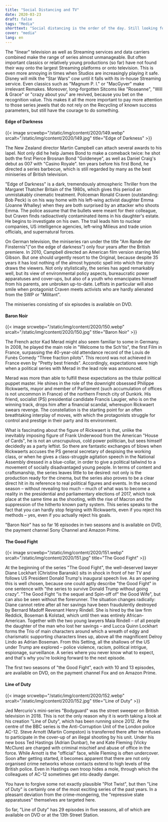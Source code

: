 ```yaml
---
title: "Social Distancing and TV"
date: 2020-03-23
draft: false
tags: "Media"
shorttext: "Social distancing is the order of the day. Still looking for TV series tips? An insider tip can still be found in Germany ..."
cover: "media"
lang: en
---
```


The "linear" television as well as Streaming services and data carriers combined make the range of series almost unmanageable. But often important classics or relatively young productions (so far) have not found their way onto the largest Streaming platforms or onto television. This is even more annoying in times when Studios are increasingly playing it safe. Disney will milk the "Star Wars" cow until it falls with its in-house Streaming service. Even classics such as "Magnum P. I." or "MacGyver" make irrelevant Remakes. Moreover, long-forgotten Sitcoms like "Roseanne", "Will & Grace" or "crazy about you" are revived, because you bet on the recognition value. This makes it all the more important to pay more attention to those series jewels that do not rely on the Recycling of known success parameters, but still have the courage to do something.

#### Edge of Darkness

{{< image srcwebp="/static/img/content/2020/149.webp" srcalt="/static/img/content/2020/149.jpg" title="Edge of Darkness" >}}

The New Zealand director Martin Campbell can attach several awards to his lapel. Not only did he help James Bond to make a comeback twice: he shot both the first Pierce Brosnan Bond "Goldeneye", as well as Daniel Craig's debut as 007 with "Casino Royale". ten years before his first Bond, he directed a series barbecue, which is still regarded by many as the best miniseries of British television.

"Edge of Darkness" is a dark, tremendously atmospheric Thriller from the Margaret Thatcher Britain of the 1980s, which gives this period an unmistakably cinematic treatment. Policeman Ronald Craven (outstanding: Bob Peck) is on his way home with his left-wing activist daughter Emma (Joanne Whalley) when they are both surprised by an attacker who shoots Emma. The police assume that the bullets were meant for their colleague, but Craven finds radioactively contaminated items in his daughter's estate. He begins to investigate on his own. The trail leads him to nuclear companies, US intelligence agencies, left-wing Milieus and trade union officials, and supernatural forces.

On German television, the miniseries ran under the title "Am Rande der Finsternis"("on the edge of darkness") only four years after the British premiere. In 2010, Campbell directed an American film version starring Mel Gibson. But one should urgently resort to the Original, because despite 35 years it has lost nothing of the almost hypnotic spell into which the story draws the viewers. Not only stylistically, the series has aged remarkably well, but its view of environmental policy aspects, bureaucratic power apparatuses and cover-ups, but also of a youth who emancipates himself from his parents, are unbroken up-to-date. Leftists in particular will also smile when protagonist Craven meets activists who are hardly alienated from the SWP or "Militant".

The miniseries consisting of six episodes is available on DVD.

#### Baron Noir

{{< image srcwebp="/static/img/content/2020/150.webp" srcalt="/static/img/content/2020/150.jpg" title="Baron Noir" >}}

The French actor Kad Merad might also seem familiar to some in Germany. In 2008, he played the main role in "Welcome to the Sch'tis", the first Film in France, surpassing the 40-year-old attendance record of the Louis de Funès Comedy "Three fraction pilots". This record was not achieved in France even by "Pretty best friends". Accordingly, expectations were high when a political series with Merad in the lead role was announced.

Merad was more than able to fulfill these expectations as the titular political puppet master. He shines in the role of the downright obsessed Philippe Rickwaerts, mayor and member of Parliament (such accumulation of offices is not uncommon in France) of the northern French city of Dunkirk. His friend, socialist (PS) presidential candidate Francis Laugier, who is on the winning track, drops him after a financial scandal, whereupon Rickwaert swears revenge. The constellation is the starting point for an often breathtaking interplay of moves, with which the protagonists struggle for control and prestige in their party and its environment.

What is fascinating about the figure of Rickwaert is that, unlike the inevitably imposing figure of Frank Underwood from the American "House of Cards", he is not an unscrupulous, cold power politician, but sees himself decidedly as a party leftist. So there are fantastic exchanges of blows when Rickwaerts accuses the PS general secretary of despising the working class, or when he gives a class-struggle agitation speech in the National Assembly dressed in a blue-collar, in order to give a political tailwind to a movement of socially disadvantaged young people. In terms of content and craftsmanship, the series leaves little to be desired: not only is the production ready for the cinema, but the series also proves to be a clear direct hit in its reference to real political figures and events. In the second season – without revealing too much – much of what was to become a reality in the presidential and parliamentary elections of 2017, which took place at the same time as the shooting, with the rise of Macron and the suppression of the hitherto known party system. This series speaks to the fact that you can hardly stop feigning with Rickwaerts, even if you reject his methods – yes, even if you actually reject his goals.

"Baron Noir" has so far 16 episodes in two seasons and is available on DVD, the payment channel Sony Channel and Amazon Prime.

#### The Good Fight

{{< image srcwebp="/static/img/content/2020/151.webp" srcalt="/static/img/content/2020/151.jpg" title="The Good Fight" >}}

At the beginning of the series "The Good Fight", the well-deserved lawyer Diane Lockhart (Christine Baranski) sits in shock in front of her TV and follows US President Donald Trump's inaugural speech live. As an opening this is well chosen, because one could aptly describe "the Good Fight" in one sentence with "the series to survive Donald Trump without going crazy". "The Good Fight "is the sequel and Spin-off of" the Good Wife", but can also be seen without the forerunner. The situation changes radically: Diane cannot retire after all her savings have been fraudulently destroyed by Bernard Madoff Revenant Henry Rindell. She is hired by the law firm Reddick, Boseman & Kolstad, which until then was entirely African-American. Together with the two young lawyers Maia Rindell – of all people the daughter of the man who lost her savings – and Lucca Quinn Lockhart forms the Trio of main characters around which a wreath of edgy and charismatic supporting characters lines up, above all the magnificent Delroy Lindo as Adrian Boseman. From this Setting, all the shallows of the US under Trump are explored – police violence, racism, political intrigue, espionage, surveillance. A series where you never know what to expect, and that's why you're looking forward to the next episode.

The first two seasons of "the Good Fight", each with 10 and 13 episodes, are available on DVD, on the payment channel Fox and on Amazon Prime.

#### Line of Duty

{{< image srcwebp="/static/img/content/2020/152.webp" srcalt="/static/img/content/2020/152.jpg" title="Line of Duty" >}}

Jed Mercurio's mini-series "Bodyguard" was the street sweeper on British television in 2018. This is not the only reason why it is worth taking a look at his creation "Line of Duty", which has been running since 2012. At the centre of the BBC series is the Anti-Corruption Unit of the London police AC-12. Steve Arnott (Martin Compston) is transferred there after he refuses to participate in the cover-up of an illegal shooting by his unit. Under his new boss Ted Hastings (Adrian Dunbar), he and Kate Fleming (Vicky McClure) are charged with criminal mischief and abuse of office in the force. While Arnott is the "official" face, while Fleming is often undercover. Soon after getting started, it becomes apparent that there are not only organised crime networks whose contacts extend to high levels of the British police. Even in Hastings own troop hides a mole, through which the colleagues of AC-12 sometimes get into deadly danger.

You have to forgive some not exactly plausible "Plot Twist", but then "Line of Duty" is certainly one of the most exciting series of the past years. In a pleasant deviation from the crime-mongering, the "repressive state apparatuses" themselves are targeted here.

So far, "Line of Duty" has 29 episodes in five seasons, all of which are available on DVD or at the 13th Street Station.
